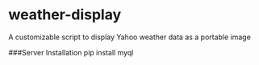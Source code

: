 # weather-display
A customizable script to display Yahoo weather data as a portable image


###Server Installation
pip install myql
